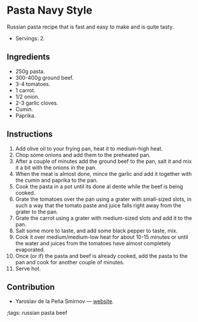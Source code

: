 # Pasta Navy Style

Russian pasta recipe that is fast and easy to make and is quite tasty.

- Servings: 2.

## Ingredients

- 250g pasta.
- 300-400g ground beef.
- 3-4 tomatoes.
- 1 carrot.
- 1/2 onion.
- 2-3 garlic cloves.
- Cumin.
- Paprika.

## Instructions

1. Add olive oil to your frying pan, heat it to medium-high heat.
2. Chop some onions and add them to the preheated pan.
3. After a couple of minutes add the ground beef to the pan, salt it and mix it
   a bit with the onions in the pan.
4. When the meat is almost done, mince the garlic and add it together with the
   cumin and paprika to the pan.
5. Cook the pasta in a pot until its done al dente while the beef is being
   cooked.
6. Grate the tomatoes over the pan using a grater with small-sized slots, in
   such a way that the tomato paste and juice falls right away from the grater
   to the pan.
7. Grate the carrot using a grater with medium-sized slots and add it to the
   pan.
8. Salt some more to taste, and add some black pepper to taste, mix.
9. Cook it over medium/medium-low heat for about 10-15 minutes or until the
   water and juices from the tomatoes have almost completely evaporated.
10. Once (or if) the pasta and beef is already cooked, add the pasta to the pan
    and cook for another couple of minutes.
11. Serve hot.

## Contribution

- Yaroslav de la Peña Smirnov — [website](https://www.yaroslavps.com/).

;tags: russian pasta beef
